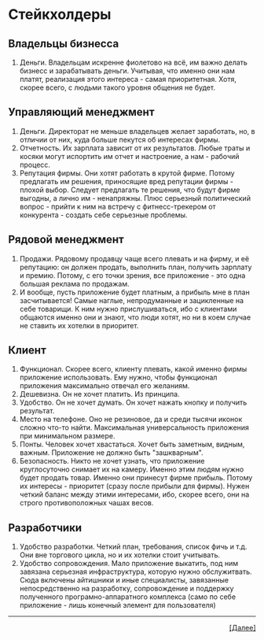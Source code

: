 # Стейкхолдеры
## Владельцы бизнесса
1. Деньги. Владельцам искренне фиолетово на всё, им важно делать бизнесс и зарабатывать деньги. 
Учитывая, что именно они нам платят, реализация этого интереса - самая приоритетная. Хотя, скорее всего, с людьми такого уровня общения не будет.

## Управляющий менеджмент
1. Деньги. Директорат не меньше владельцев желает заработать, но, в отличии от них, куда больше пекутся об интересах фирмы.
2. Отчетность. Их зарплата зависит от их результатов. Любые траты и косяки могут испортить им отчет и настроение, а нам - рабочий процесс.
3. Репутация фирмы. Они хотят работать в крутой фирме. Потому предлагать им решения, приносящие вред репутации фирмы - плохой выбор.
Следует предлагать те решения, что будут фирме выгодны, а лично им - ненапряжны. Плюс серьезный политический вопрос - прийти к ним на встречу с фитнесс-трекером от конкурента - создать себе серьезные проблемы.

## Рядовой менеджмент
1. Продажи. Рядовому продавцу чаще всего плевать и на фирму, и её репутацию: он должен продать, выполнить план, получить зарплату и премию. Потому, с его точки зрения, все приложение - это одна большая реклама по продажам.
2. И вообще, пусть приложение будет платным, а прибыль мне в план засчитывается!
Самые наглые, непродуманные и зацикленные на себе товарищи. К ним нужно прислушиваться, ибо с клиентами общаются именно они и знают, что люди хотят, но ни в коем случае не ставить их хотелки в приоритет.

## Клиент
1. Функционал. Скорее всего, клиенту плевать, какой именно фирмы приложение использовать. Ему нужно, чтобы функционал приложения максимально отвечал его желаниям.
2. Дешевизна. Он не хочет платить. Из принципа. 
3. Удобство. Он не хочет думать. Он хочет нажать кнопку и получить результат.
4. Место на телефоне. Оно не резиновое, да и среди тысячи иконок сложно что-то найти. Максимальная универсальность приложения при минимальном размере.
5. Понты. Человек хочет хвастаться. Хочет быть заметным, видным, важным. Приложение не должно быть "зашкварным".
6. Безопасность. Никто не хочет узнать, что приложение круглосуточно снимает их на камеру.
Именно этим людям нужно будет продать товар. Именно они принесут фирме прибыль. Потому их интересы - приоритет (сразу после прибыли для фирмы). Нужен четкий баланс между этими интересами, ибо, скорее всего, они на строго противоположных чашах весов.

## Разработчики
1. Удобство разработки. Четкий план, требования, список фичь и т.д. Они вне торгового цикла, но и их хотелки стоит учитывать.
2. Удобство сопровождения. Мало приложение выкатить, под ним завязана серьезная инфраструктура, которую нужно обслужитвать. 
Сюда включены айтишники и иные специалисты, завязанные непосредственно на разработку, сопровождение и поддержку полученного програмно-аппаратного комплекса (само по себе приложение - лишь конечный элемент для пользователя)

---
<p align="right"><a href="04_firsrArc.md">[Далее]</p>